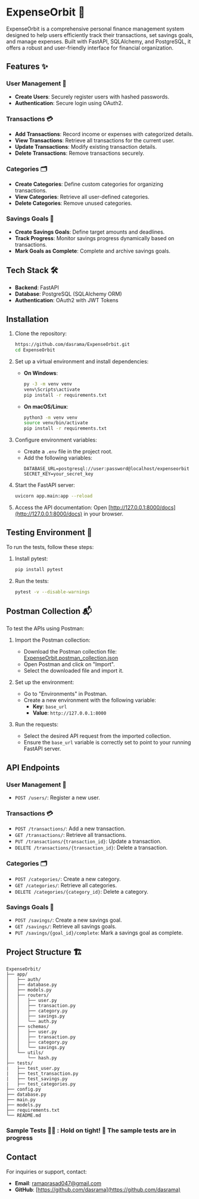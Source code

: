 # ExpenseOrbit 🚀

ExpenseOrbit is a comprehensive personal finance management system designed to help users efficiently track their transactions, set savings goals, and manage expenses. Built with FastAPI, SQLAlchemy, and PostgreSQL, it offers a robust and user-friendly interface for financial organization.

## Features ✨

### User Management 👤
- **Create Users**: Securely register users with hashed passwords.
- **Authentication**: Secure login using OAuth2.

### Transactions 💳
- **Add Transactions**: Record income or expenses with categorized details.
- **View Transactions**: Retrieve all transactions for the current user.
- **Update Transactions**: Modify existing transaction details.
- **Delete Transactions**: Remove transactions securely.

### Categories 🗂️
- **Create Categories**: Define custom categories for organizing transactions.
- **View Categories**: Retrieve all user-defined categories.
- **Delete Categories**: Remove unused categories.

### Savings Goals 🎯
- **Create Savings Goals**: Define target amounts and deadlines.
- **Track Progress**: Monitor savings progress dynamically based on transactions.
- **Mark Goals as Complete**: Complete and archive savings goals.

## Tech Stack 🛠️

- **Backend**: FastAPI
- **Database**: PostgreSQL (SQLAlchemy ORM)
- **Authentication**: OAuth2 with JWT Tokens

## Installation

1. Clone the repository:
   ```bash
   https://github.com/dasrama/ExpenseOrbit.git
   cd ExpenseOrbit
   ```

2. Set up a virtual environment and install dependencies:

   - **On Windows**:
     ```bash
     py -3 -m venv venv
     venv\Scripts\activate
     pip install -r requirements.txt
     ```

   - **On macOS/Linux**:
     ```bash
     python3 -m venv venv
     source venv/bin/activate
     pip install -r requirements.txt
     ```

3. Configure environment variables:
   - Create a `.env` file in the project root.
   - Add the following variables:
     ```env
     DATABASE_URL=postgresql://user:password@localhost/expenseorbit
     SECRET_KEY=your_secret_key
     ```

4. Start the FastAPI server:
   ```bash
   uvicorn app.main:app --reload
   ```

5. Access the API documentation:
   Open [http://127.0.0.1:8000/docs](http://127.0.0.1:8000/docs) in your browser.


   

## Testing Environment 🧪

To run the tests, follow these steps:

1. Install pytest:
   ```bash
   pip install pytest
   ```

2. Run the tests:
   ```bash
   pytest -v --disable-warnings
   ```
   

## Postman Collection 📬

To test the APIs using Postman:

1. Import the Postman collection:
   - Download the Postman collection file: [ExpenseOrbit.postman_collection.json](./ExpenseOrbit.postman_collection.json)
   - Open Postman and click on "Import".
   - Select the downloaded file and import it.

2. Set up the environment:
   - Go to "Environments" in Postman.
   - Create a new environment with the following variable:
     - **Key**: `base_url`
     - **Value**: `http://127.0.0.1:8000`

3. Run the requests:
   - Select the desired API request from the imported collection.
   - Ensure the `base_url` variable is correctly set to point to your running FastAPI server.



## API Endpoints

### User Management 👤
- `POST /users/`: Register a new user.

### Transactions 💳
- `POST /transactions/`: Add a new transaction.
- `GET /transactions/`: Retrieve all transactions.
- `PUT /transactions/{transaction_id}`: Update a transaction.
- `DELETE /transactions/{transaction_id}`: Delete a transaction.

### Categories 🗂️
- `POST /categories/`: Create a new category.
- `GET /categories/`: Retrieve all categories.
- `DELETE /categories/{category_id}`: Delete a category.

### Savings Goals 🎯
- `POST /savings/`: Create a new savings goal.
- `GET /savings/`: Retrieve all savings goals.
- `PUT /savings/{goal_id}/complete`: Mark a savings goal as complete.

## Project Structure 🏗️

```
ExpenseOrbit/
├── app/
│   ├── auth/
│   ├── database.py
│   ├── models.py
│   ├── routers/
│   │   ├── user.py
│   │   ├── transaction.py
│   │   ├── category.py
│   │   ├── savings.py
│   │   └── auth.py
│   ├── schemas/
│   │   ├── user.py
│   │   ├── transaction.py
│   │   ├── category.py
│   │   └── savings.py
│   └── utils/
│       └── hash.py
├── tests/
|   ├── test_user.py
|   ├── test_transaction.py
|   ├── test_savings.py
|   ├── test_categories.py
├── config.py
├── database.py
├── main.py
├── models.py
├── requirements.txt
└── README.md
```

### Sample Tests 🧪💥 : Hold on tight! 🎢 The sample tests are in progress






## Contact

For inquiries or support, contact:
- **Email**: ramaprasad047@gmail.com
- **GitHub**: [https://github.com/dasrama](https://github.com/dasrama)
